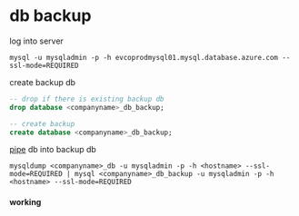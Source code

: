 # db backup
log into server
```console
mysql -u mysqladmin -p -h evcoprodmysql01.mysql.database.azure.com --ssl-mode=REQUIRED
```

create backup db
```sql
-- drop if there is existing backup db
drop database <companyname>_db_backup;

-- create backup
create database <companyname>_db_backup;
```

[pipe](https://stackoverflow.com/a/675299/18024965) db into backup db
```
mysqldump <companyname>_db -u mysqladmin -p -h <hostname> --ssl-mode=REQUIRED | mysql <companyname>_db_backup -u mysqladmin -p -h <hostname> --ssl-mode=REQUIRED
```
#### working
<!-- mysqldump cbm_db -u mysqladmin -p -h evcoprodmysql01.mysql.database.azure.com --ssl-mode=REQUIRED | mysql cbm_backup_20230215 -u mysqladmin -p -h evcoprodmysql01.mysql.database.azure.com --ssl-mode=REQUIRED -->